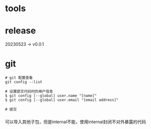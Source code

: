 # tools

# release
20230523 -> v0.0.1


# git
```
# git 配置查看
git config --list

# 设置提交代码时的用户信息
$ git config [--global] user.name "[name]"
$ git config [--global] user.email "[email address]"

# 提交

```
###
可以导入其他子包，但是internal不能，使用internal封闭不对外暴露的代码